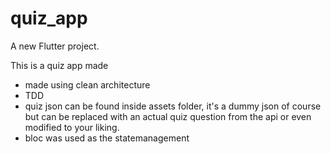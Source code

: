 # quiz_app

A new Flutter project.

 This is a quiz app made 
- made using clean architecture
- TDD
- quiz json can be found inside assets folder, it's a dummy json of course but can be replaced with an actual quiz question from the api or even modified to your liking.
- bloc was used as the statemanagement
